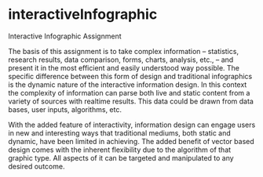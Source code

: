 # interactiveInfographic

Interactive Infographic Assignment

The basis of this assignment is to take complex information – statistics, research results, data comparison, forms, charts, analysis, etc., – and present it in the most efficient and easily understood way possible. The specific difference between this form of design and traditional infographics is the dynamic nature of the interactive information design. In this context the complexity of information can parse both live and static content from a variety of sources with realtime results. This data could be drawn from data bases, user inputs, algorithms, etc.

With the added feature of interactivity, information design can engage users in new and interesting ways that traditional mediums, both static and dynamic, have been limited in achieving. The added benefit of vector based design comes with the inherent flexibility due to the algorithm of that graphic type. All aspects of it can be targeted and manipulated to any desired outcome.
